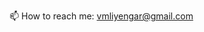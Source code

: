  📫 How to reach me: vmliyengar@gmail.com

<!---
justvishh/justvishh is a ✨ special ✨ repository because its `README.md` (this file) appears on your GitHub profile.
You can click the Preview link to take a look at your changes.
--->
